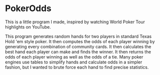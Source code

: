 # PokerOdds
This is a little program I made, inspired by watching World Poker Tour highlights on YouTube.

This program generates random hands for two players in standard Texas Hold 'em style poker. It then computes the odds
of each player winning by generating every combination of community cards. It then calculates the best hand each player
can make and finds the winner. It then returns the odds of each player winning as well as the odds of a tie. 
Many poker engines use tables to simplify hands and calculate odds in a simpler fashion, but I wanted to brute force
each hand to find precise statistics.